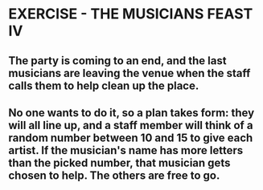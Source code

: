 # EXERCISE - THE MUSICIANS FEAST IV
## The party is coming to an end, and the last musicians are leaving the venue when the staff calls them to help clean up the place.
## No one wants to do it, so a plan takes form: they will all line up, and a staff member will think of a random number between 10 and 15 to give each artist. If the musician's name has more letters than the picked number, that musician gets chosen to help. The others are free to go.
